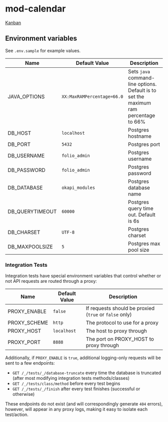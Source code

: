 # mod-calendar

[Kanban](https://github.com/orgs/ualibweb/projects/1)

## Environment variables

See `.env.sample` for example values.

| Name            | Default Value              | Description                                                                           |
| --------------- | -------------------------- | ------------------------------------------------------------------------------------- |
| JAVA_OPTIONS    | `XX:MaxRAMPercentage=66.0` | Sets `java` command-line options. Default is to set the maximum ram percentage to 66% |
| DB_HOST         | `localhost`                | Postgres hostname                                                                     |
| DB_PORT         | `5432`                     | Postgres port                                                                         |
| DB_USERNAME     | `folio_admin`              | Postgres username                                                                     |
| DB_PASSWORD     | `folio_admin`              | Postgres password                                                                     |
| DB_DATABASE     | `okapi_modules`            | Postgres database name                                                                |
| DB_QUERYTIMEOUT | `60000`                    | Postgres query time out. Default is 6s                                                |
| DB_CHARSET      | `UTF-8`                    | Postgres charset                                                                      |
| DB_MAXPOOLSIZE  | `5`                        | Postgres max pool size                                                                |

### Integration Tests

Integration tests have special environment variables that control whether or not API requests are
routed through a proxy:

| Name         | Default Value | Description                                            |
| ------------ | ------------- | ------------------------------------------------------ |
| PROXY_ENABLE | `false`       | If requests should be proxied (`true` or `false` only) |
| PROXY_SCHEME | `http`        | The protocol to use for a proxy                        |
| PROXY_HOST   | `localhost`   | The host to proxy through                              |
| PROXY_PORT   | `8888`        | The port on PROXY_HOST to proxy through                |

Additionally, if `PROXY_ENABLE` is `true`, additional logging-only requests will be sent to a few
endpoints:

- `GET /_/tests/_/database-truncate` every time the database is truncated (after most modifying
  integration tests methods/classes)
- `GET /_/tests/class/method` before every test begins
- `GET /_/tests/_/finish` after every test finishes (successful or otherwise)

These endpoints do not exist (and will correspondingly generate `404` errors), however, will appear
in any proxy logs, making it easy to isolate each test/action.
